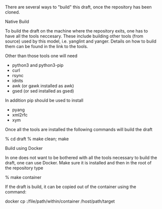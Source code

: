There are several ways to "build" this draft, once the repository has
been cloned.

Native Build

To build the draft on the machine where the repository exits, one has to
have all the tools neccesary. These include building other tools (from
source) used by this model, i.e. yanglint and yanger. Details on how
to build them can be found in the link to the tools.

Other than those tools one will need

- python3 and python3-pip
- curl
- rsync
- idnits
- awk (or gawk installed as awk)
- gsed (or sed installed as gsed)

In addition pip should be used to install

- pyang
- xml2rfc
- xym

Once all the tools are installed the following commands will build the draft

% cd draft
% make clean; make

Build using Docker

In one does not want to be bothered with all the tools necessary to build
the draft, one can use Docker. Make sure it is installed and then in the
root of the repository type

% make container

If the draft is build, it can be copied out of the container using the
command:

docker cp :/file/path/within/container /host/path/target

